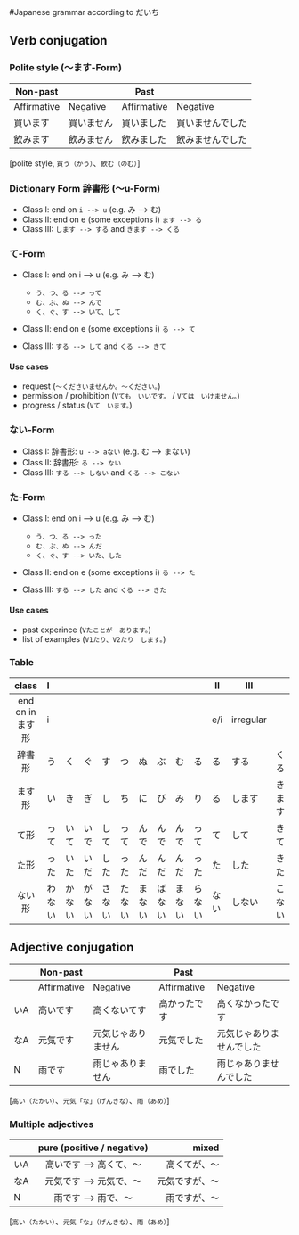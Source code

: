 #Japanese grammar according to だいち

## Verb conjugation

### Polite style (〜ます-Form)
| Non-past              || Past                   ||
|----------- | -------- | ----------- |----------|
| Affirmative| Negative | Affirmative | Negative |
|買います     | 買いません | 買いました   | 買いませんでした | 
|飲みます     | 飲みません | 飲みました   | 飲みませんでした | 
[polite style, `買う（かう）`、`飲む（のむ）`]

### Dictionary Form 辞書形 (〜u-Form)
* Class I: end on `i --> u` (e.g. み --> む)
* Class II: end on e (some exceptions i) `ます --> る`
* Class III: `します --> する` and `きます --> くる`

### て-Form
* Class I: end on i --> u (e.g. み --> む)
    * `う、つ、る --> って`
    * `む、ぶ、ぬ --> んで`
    * `く、ぐ、す --> いて、して`

* Class II: end on e (some exceptions i) `る --> て`
* Class III: `する --> して` and `くる --> きて`

#### Use cases
* request (`〜くださいませんか。〜ください。`)
* permission / prohibition (`Vても　いいです。` / `Vては　いけません。`)
* progress / status (`Vて　います。`)

### ない-Form
* Class I: 辞書形: `u --> aない` (e.g. む --> まない)
* Class II: 辞書形: `る --> ない`
* Class III: `する --> しない` and `くる --> こない`

### た-Form
* Class I: end on i --> u (e.g. み --> む)
    * `う、つ、る --> った`
    * `む、ぶ、ぬ --> んだ`
    * `く、ぐ、す --> いた、した`

* Class II: end on e (some exceptions i) `る --> た`
* Class III: `する --> した` and `くる --> きた`

#### Use cases
* past experince (`Vたことが　あります。`)
* list of examples (`V1たり、V2たり　します。`)


### Table

|class         |I   |   |   |   |   |   |   |   |   |II  |III      |      |
|:------------:|:---|---|---|---|---|---|---|---|---|--- |---------|----- |
end on in ます形| i  |   |   |   |   |   |   |   |   |e/i |irregular|      |
辞書形          |う  |く |ぐ  |す |つ |ぬ  |ぶ |む |る  |る  |する    |くる|
ます形          |い  |き |ぎ  |し |ち |に  |び |み |り  |る  |します    |きます|
て形            |って| いて|いで|して|って|んで|んで|んで|って|て|して    |きて  |
た形            |った| いた|いだ |した |った|んだ|んだ|んだ|った|た|した  |きた  |
ない形|わない|かない|がない|さない|たない|まない|ばない|まない|らない|ない|しない|こない|


## Adjective conjugation

|    | Non-past                     || Past                             ||
|----|----------- | ----------------| ----------- |----------------------|
|    | Affirmative| Negative        | Affirmative | Negative            |
|いA | 高いです    | 高くないてす      | 高かったです  | 高くなかったです       | 
|なA | 元気です    | 元気じゃありません | 元気でした   | 元気じゃありませんでした |
|N　 | 雨です    　| 雨じゃありません 　| 雨でした   　| 雨じゃありませんでした 　|
[`高い（たかい）`、`元気「な」（げんきな）`、`雨（あめ）`]

### Multiple adjectives

|    | pure (positive / negative) | mixed        |
|----|:--------------------------:| ------------:|
|いA | 高いです --> 高くて、〜       | 高くてが、〜   |
|なA | 元気です --> 元気で、〜       | 元気ですが、〜 |
|N　 | 雨です --> 雨で、〜          | 雨ですが、〜   |
[`高い（たかい）`、`元気「な」（げんきな）`、`雨（あめ）`]
